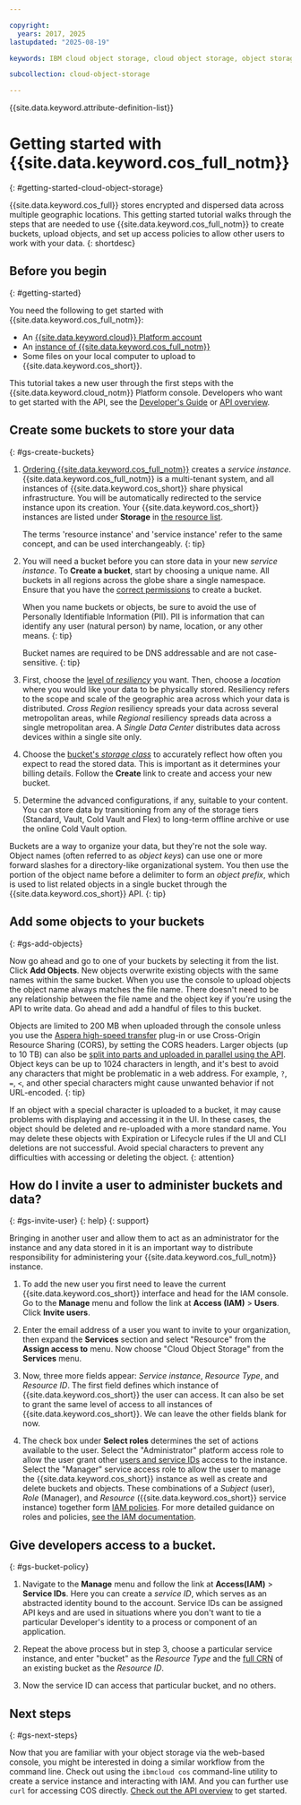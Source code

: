 ```yaml
---

copyright:
  years: 2017, 2025
lastupdated: "2025-08-19"

keywords: IBM cloud object storage, cloud object storage, object storage, storage, cross origin resource sharing, cors, special characters

subcollection: cloud-object-storage

---
```


{{site.data.keyword.attribute-definition-list}}

# Getting started with {{site.data.keyword.cos_full_notm}}
{: #getting-started-cloud-object-storage}

{{site.data.keyword.cos_full}} stores encrypted and dispersed data across multiple geographic locations. This getting started tutorial walks through the steps that are needed to use {{site.data.keyword.cos_full_notm}} to create buckets, upload objects, and set up access policies to allow other users to work with your data.
{: shortdesc}

## Before you begin
{: #getting-started}

You need the following to get started with {{site.data.keyword.cos_full_notm}}:
- An [{{site.data.keyword.cloud}} Platform account](https://cloud.ibm.com)
- An [instance of {{site.data.keyword.cos_full_notm}}](/docs/cloud-object-storage?topic=cloud-object-storage-provision)
- Some files on your local computer to upload to {{site.data.keyword.cos_short}}.

This tutorial takes a new user through the first steps with the {{site.data.keyword.cloud_notm}} Platform console. Developers who want to get started with the API, see the [Developer's Guide](/docs/cloud-object-storage?topic=cloud-object-storage-gs-dev) or [API overview](/docs/cloud-object-storage?topic=cloud-object-storage-compatibility-api).

## Create some buckets to store your data
{: #gs-create-buckets}

1. [Ordering {{site.data.keyword.cos_full_notm}}](/docs/cloud-object-storage?topic=cloud-object-storage-provision) creates a _service instance_. {{site.data.keyword.cos_full_notm}} is a multi-tenant system, and all instances of {{site.data.keyword.cos_short}} share physical infrastructure. You will be automatically redirected to the service instance upon its creation. Your {{site.data.keyword.cos_short}} instances are listed under **Storage** in [the resource list](https://cloud.ibm.com/resources).

   The terms 'resource instance' and 'service instance' refer to the same concept, and can be used interchangeably.
   {: tip}


1. You will need a bucket before you can store data in your new _service instance_. To **Create a bucket**, start by choosing a unique name. All buckets in all regions across the globe share a single namespace. Ensure that you have the [correct permissions](/docs/cloud-object-storage?topic=cloud-object-storage-iam-bucket-permissions) to create a bucket.

   When you name buckets or objects, be sure to avoid the use of Personally Identifiable Information (PII). PII is information that can identify any user (natural person) by name, location, or any other means.
   {: tip}

   Bucket names are required to be DNS addressable and are not case-sensitive.
   {: tip}

2. First, choose the [level of _resiliency_](/docs/cloud-object-storage?topic=cloud-object-storage-endpoints) you want. Then, choose a _location_ where you would like your data to be physically stored. Resiliency refers to the scope and scale of the geographic area across which your data is distributed. _Cross Region_ resiliency spreads your data across several metropolitan areas, while _Regional_ resiliency spreads data across a single metropolitan area. A _Single Data Center_ distributes data across devices within a single site only.

3. Choose the [bucket's _storage class_](/docs/cloud-object-storage?topic=cloud-object-storage-classes) to accurately reflect how often you expect to read the stored data. This is important as it determines your billing details. Follow the **Create** link to create and access your new bucket.

4. Determine the advanced configurations, if any, suitable to your content. You can store data by transitioning from any of the storage tiers (Standard, Vault, Cold Vault and Flex) to long-term offline archive or use the online Cold Vault option.

Buckets are a way to organize your data, but they're not the sole way. Object names (often referred to as _object keys_) can use one or more forward slashes for a directory-like organizational system. You then use the portion of the object name before a delimiter to form an _object prefix_, which is used to list related objects in a single bucket through the {{site.data.keyword.cos_short}} API.
{: tip}

## Add some objects to your buckets
{: #gs-add-objects}

Now go ahead and go to one of your buckets by selecting it from the list. Click **Add Objects**. New objects overwrite existing objects with the same names within the same bucket. When you use the console to upload objects the object name always matches the file name. There doesn't need to be any relationship between the file name and the object key if you're using the API to write data. Go ahead and add a handful of files to this bucket.

Objects are limited to 200 MB when uploaded through the console unless you use the [Aspera high-speed transfer](/docs/cloud-object-storage?topic=cloud-object-storage-upload) plug-in or use Cross-Origin Resource Sharing (CORS), by setting the CORS headers. Larger objects (up to 10 TB) can also be [split into parts and uploaded in parallel using the API](/docs/cloud-object-storage?topic=cloud-object-storage-large-objects). Object keys can be up to 1024 characters in length, and it's best to avoid any characters that might be problematic in a web address. For example, `?`, `=`, `<`, and other special characters might cause unwanted behavior if not URL-encoded.
{: tip}

If an object with a special character is uploaded to a bucket, it may cause problems with displaying and accessing it in the UI. In these cases, the object should be deleted and re-uploaded with a more standard name. You may delete these objects with Expiration or Lifecycle rules if the UI and CLI deletions are not successful. Avoid special characters to prevent any difficulties with accessing or deleting the object.
{: attention}

## How do I invite a user to administer buckets and data?
{: #gs-invite-user}
{: help}
{: support}

Bringing in another user and allow them to act as an administrator for the instance and any data stored in it is an important way to distribute responsibility for administering your {{site.data.keyword.cos_full_notm}} instance.

1. To add the new user you first need to leave the current {{site.data.keyword.cos_short}} interface and head for the IAM console. Go to the **Manage** menu and follow the link at **Access (IAM)** > **Users**. Click **Invite users**.

1. Enter the email address of a user you want to invite to your organization, then expand the **Services** section and select "Resource" from the **Assign access to** menu. Now choose "Cloud Object Storage" from the **Services** menu.

1. Now, three more fields appear: _Service instance_, _Resource Type_, and _Resource ID_. The first field defines which instance of {{site.data.keyword.cos_short}} the user can access. It can also be set to grant the same level of access to all instances of {{site.data.keyword.cos_short}}. We can leave the other fields blank for now.

1. The check box under **Select roles** determines the set of actions available to the user. Select the "Administrator" platform access role to allow the user grant other [users and service IDs](/docs/cloud-object-storage?topic=cloud-object-storage-iam-overview) access to the instance. Select the "Manager" service access role to allow the user to manage the {{site.data.keyword.cos_short}} instance as well as create and delete buckets and objects. These combinations of a _Subject_ (user), _Role_ (Manager), and _Resource_ ({{site.data.keyword.cos_short}} service instance) together form [IAM policies](/docs/cloud-object-storage?topic=cloud-object-storage-iam-overview). For more detailed guidance on roles and policies, [see the IAM documentation](/docs/account?topic=account-userroles).



## Give developers access to a bucket.
{: #gs-bucket-policy}

1. Navigate to the **Manage** menu and follow the link at **Access(IAM)** > **Service IDs**.  Here you can create a _service ID_, which serves as an abstracted identity bound to the account. Service IDs can be assigned API keys and are used in situations where you don't want to tie a particular Developer's identity to a process or component of an application.


1. Repeat the above process but in step 3, choose a particular service instance, and enter "bucket" as the _Resource Type_ and the [full CRN](/docs/cloud-object-storage?topic=cloud-object-storage-troubleshooting-cos#troubleshooting-cos-details) of an existing bucket as the _Resource ID_.
1. Now the service ID can access that particular bucket, and no others.

## Next steps
{: #gs-next-steps}

Now that you are familiar with your object storage via the web-based console, you might be interested in doing a similar workflow from the command line. Check out using the `ibmcloud cos` command-line utility to create a service instance and interacting with IAM. And you can further use `curl` for accessing COS directly. [Check out the API overview](/docs/cloud-object-storage?topic=cloud-object-storage-compatibility-api) to get started.
